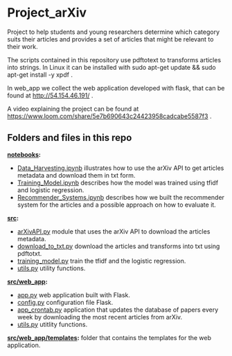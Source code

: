 # Project_arXiv
Project to help students and young researchers determine which category suits their articles and provides a set of articles that might be relevant to their work.

The scripts contained in this repository use pdftotext to transforms articles into strings. In Linux it can be installed with
sudo apt-get update && sudo apt-get install -y xpdf .

In web_app we collect the web application developed with flask, that can be found at http://54.154.46.191/ .

A video explaining the project can be found at https://www.loom.com/share/5e7b690643c24423958cadcabe5587f3 . 

## Folders and files in this repo

**[notebooks](./notebooks):**
- [Data_Harvesting.ipynb](./notebooks/Data_Harvesting.ipynb) illustrates how to use the arXiv API to get articles metadata and download them in txt form.
- [Training_Model.ipynb](./ntebooks/Training_Model.ipynb) describes how the model was trained using tfidf and logistic regression.
- [Recommender_Systems.ipynb](./notebooks/Recommender_Systems.ipynb) describes how we built the recommender system for the articles and a possible approach on how to evaluate it.

**[src](./src):**
- [arXivAPI.py](./src/arXivAPI.py) module that uses the arXiv API to download the articles metadata.
- [download_to_txt.py](./src/download_to_txt.py) download the articles and transforms into txt using pdftotxt.
- [training_model.py](./src/training_model.py) train the tfidf and the logistic regression.
- [utils.py](./src/utils.py) utility functions.

**[src/web_app](./src/web_app):**
- [app.py](./src/web_app/app.py) web application built with Flask.
- [config.py](./src/web_app/config.py) configuration file Flask.
- [app_crontab.py](./src/web_app/app_crontab.py) application that updates the database of papers every week by downloading the most recent articles from arXiv.
- [utils.py](./src/web_app/utils.py) utitlity functions.

**[src/web_app/templates](./src/web_app):** folder that contains the templates for the web application.
